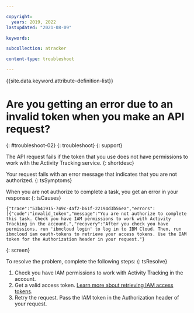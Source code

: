 ```yaml
---

copyright:
  years: 2019, 2022
lastupdated: "2021-08-09"

keywords: 

subcollection: atracker

content-type: troubleshoot

---
```


{{site.data.keyword.attribute-definition-list}}

# Are you getting an error due to an invalid token when you make an API request?
{: #troubleshoot-02}
{: troubleshoot}
{: support} 

The API request fails if the token that you use does not have permissions to work with the Activity Tracking service.
{: shortdesc}



Your request fails with an error message that indicates that you are not authorized.
{: tsSymptoms}

When you are not authorize to complete a task, you get an error in your response:
{: tsCauses}

```text
{"trace":"53b41915-749c-4af2-b61f-22194d3b56ea","errors":[{"code":"invalid_token","message":"You are not authorize to complete this task. Check you have IAM permissions to work with Activity Tracking in the account.","recovery":"After you check you have permissions, run 'ibmcloud login' to log in to IBM Cloud. Then, run ibmcloud iam oauth-tokens to retrieve your access tokens. Use the IAM token for the Authorization header in your request."} 
```
{: screen}


To resolve the problem, complete the following steps:
{: tsResolve}

1. Check you have IAM permissions to work with Activity Tracking in the account.
2. Get a valid access token. [Learn more about retrieving IAM access tokens](/docs/atracker?topic=atracker-retrieve-iam-token).
3. Retry the request. Pass the IAM token in the Authorization header of your request.










